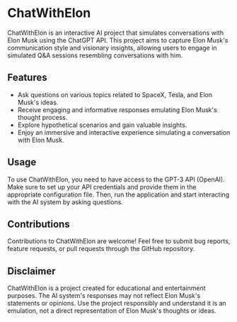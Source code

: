 # ChatWithElon

ChatWithElon is an interactive AI project that simulates conversations with Elon Musk using the ChatGPT API. This project aims to capture Elon Musk's communication style and visionary insights, allowing users to engage in simulated Q&A sessions resembling conversations with him.

## Features

- Ask questions on various topics related to SpaceX, Tesla, and Elon Musk's ideas.
- Receive engaging and informative responses emulating Elon Musk's thought process.
- Explore hypothetical scenarios and gain valuable insights.
- Enjoy an immersive and interactive experience simulating a conversation with Elon Musk.

## Usage

To use ChatWithElon, you need to have access to the GPT-3 API (OpenAI). Make sure to set up your API credentials and provide them in the appropriate configuration file. Then, run the application and start interacting with the AI system by asking questions.

## Contributions

Contributions to ChatWithElon are welcome! Feel free to submit bug reports, feature requests, or pull requests through the GitHub repository.

## Disclaimer

ChatWithElon is a project created for educational and entertainment purposes. The AI system's responses may not reflect Elon Musk's statements or opinions. Use the project responsibly and understand it is an emulation, not a direct representation of Elon Musk's thoughts or ideas.

